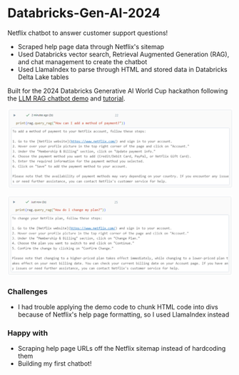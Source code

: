 # Databricks-Gen-AI-2024
Netflix chatbot to answer customer support questions!
* Scraped help page data through Netflix's sitemap  
* Used Databricks vector search, Retrieval Augmented Generation (RAG), and chat management to create the chatbot 
* Used LlamaIndex to parse through HTML and stored data in Databricks Delta Lake tables 

Built for the 2024 Databricks Generative AI World Cup hackathon following the [LLM RAG chatbot demo](https://notebooks.databricks.com/demos/llm-rag-chatbot/index.html#) and [tutorial](https://databricks.zoom.us/rec/play/veUejXP3D-a3gzRdXhVCkLJ_vzRwCplkI1X_1uGwt5kYMWujSEgg8gFLMwuT2ViLaanJs_E_NxVrx3rr.md4jvVf8qNHGgciP?hasValidToken=false&canPlayFromShare=true&from=share_recording_detail&continueMode=true&componentName=rec-play&originRequestUrl=https%3A%2F%2Fdatabricks.zoom.us%2Frec%2Fshare%2F4UiGZ9sRYDiWj8SWjPIpfh1NABficyUYoPCNUmW6rmIbBw35QwdvlOv_0igImf8l.rWZZIbSGRAHdRz6g).

![Interaction 1](assets/Interaction1.png)

![Interaction 2](assets/Interaction2.png) 

### Challenges
* I had trouble applying the demo code to chunk HTML code into divs because of Netflix's help page formatting, so I used LlamaIndex instead 

### Happy with
* Scraping help page URLs off the Netflix sitemap instead of hardcoding them
* Building my first chatbot! 


